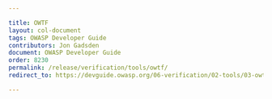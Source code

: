 ```yaml
---

title: OWTF
layout: col-document
tags: OWASP Developer Guide
contributors: Jon Gadsden
document: OWASP Developer Guide
order: 8230
permalink: /release/verification/tools/owtf/
redirect_to: https://devguide.owasp.org/06-verification/02-tools/03-owtf/

---
```

